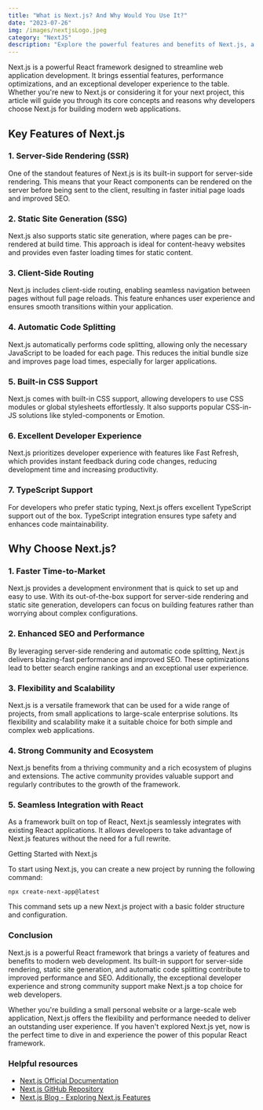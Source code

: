 ```yaml
---
title: "What is Next.js? And Why Would You Use It?"
date: "2023-07-26"
img: /images/nextjsLogo.jpeg
category: "NextJS"
description: "Explore the powerful features and benefits of Next.js, a popular React framework. Learn what Next.js is, its key features, and why developers choose it for building modern web applications. Discover how Next.js simplifies server-side rendering, optimizes performance, and provides an excellent developer experience. Whether you're starting a new project or considering a migration, find out why Next.js is a top choice for web development."
---
```


Next.js is a powerful React framework designed to streamline web application development. It brings essential features, performance optimizations, and an exceptional developer experience to the table. Whether you're new to Next.js or considering it for your next project, this article will guide you through its core concepts and reasons why developers choose Next.js for building modern web applications.

## Key Features of Next.js

### 1. Server-Side Rendering (SSR)

One of the standout features of Next.js is its built-in support for server-side rendering. This means that your React components can be rendered on the server before being sent to the client, resulting in faster initial page loads and improved SEO.

### 2. Static Site Generation (SSG)

Next.js also supports static site generation, where pages can be pre-rendered at build time. This approach is ideal for content-heavy websites and provides even faster loading times for static content.

### 3. Client-Side Routing

Next.js includes client-side routing, enabling seamless navigation between pages without full page reloads. This feature enhances user experience and ensures smooth transitions within your application.

### 4. Automatic Code Splitting

Next.js automatically performs code splitting, allowing only the necessary JavaScript to be loaded for each page. This reduces the initial bundle size and improves page load times, especially for larger applications.

### 5. Built-in CSS Support

Next.js comes with built-in CSS support, allowing developers to use CSS modules or global stylesheets effortlessly. It also supports popular CSS-in-JS solutions like styled-components or Emotion.

### 6. Excellent Developer Experience

Next.js prioritizes developer experience with features like Fast Refresh, which provides instant feedback during code changes, reducing development time and increasing productivity.

### 7. TypeScript Support

For developers who prefer static typing, Next.js offers excellent TypeScript support out of the box. TypeScript integration ensures type safety and enhances code maintainability.

## Why Choose Next.js?

### 1. Faster Time-to-Market

Next.js provides a development environment that is quick to set up and easy to use. With its out-of-the-box support for server-side rendering and static site generation, developers can focus on building features rather than worrying about complex configurations.

### 2. Enhanced SEO and Performance

By leveraging server-side rendering and automatic code splitting, Next.js delivers blazing-fast performance and improved SEO. These optimizations lead to better search engine rankings and an exceptional user experience.

### 3. Flexibility and Scalability

Next.js is a versatile framework that can be used for a wide range of projects, from small applications to large-scale enterprise solutions. Its flexibility and scalability make it a suitable choice for both simple and complex web applications.

### 4. Strong Community and Ecosystem

Next.js benefits from a thriving community and a rich ecosystem of plugins and extensions. The active community provides valuable support and regularly contributes to the growth of the framework.

### 5. Seamless Integration with React

As a framework built on top of React, Next.js seamlessly integrates with existing React applications. It allows developers to take advantage of Next.js features without the need for a full rewrite.

Getting Started with Next.js

To start using Next.js, you can create a new project by running the following command:

```
npx create-next-app@latest
```

This command sets up a new Next.js project with a basic folder structure and configuration.

### Conclusion

Next.js is a powerful React framework that brings a variety of features and benefits to modern web development. Its built-in support for server-side rendering, static site generation, and automatic code splitting contribute to improved performance and SEO. Additionally, the exceptional developer experience and strong community support make Next.js a top choice for web developers.

Whether you're building a small personal website or a large-scale web application, Next.js offers the flexibility and performance needed to deliver an outstanding user experience. If you haven't explored Next.js yet, now is the perfect time to dive in and experience the power of this popular React framework.

### Helpful resources

- [Next.js Official Documentation](https://www.freecodecamp.org/news/compiled-versus-interpreted-languages/)
- [Next.js GitHub Repository](https://github.com/vercel/next.js)
- [Next.js Blog - Exploring Next.js Features](https://nextjs.org/blog)
